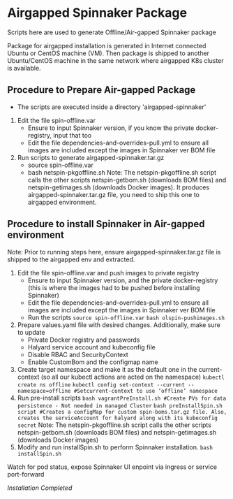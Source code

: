 # Airgapped Spinnaker Package 

Scripts here are used to generate Offline/Air-gapped Spinnaker package 

Package for airgapped installation is generated in Internet connected Ubuntu or CentOS machine (VM). Then package is shipped to another Ubuntu/CentOS machine in the same network where airgapped K8s cluster is available.

## Procedure to Prepare Air-gapped Package

* The scripts are executed inside a directory 'airgapped-spinnaker'

1. Edit the file spin-offline.var
   - Ensure to input Spinnaker version, if you know the private docker-registry, input that too
   - Edit the file dependencies-and-overrides-pull.yml to ensure all images are included except the images in Spinnaker ver BOM file
2. Run scripts to generate airgapped-spinnaker.tar.gz
   - source spin-offline.var
   - bash netspin-pkgoffline.sh
   Note: The netspin-pkgoffline.sh script calls the other scripts netspin-getbom.sh (downloads BOM files) and
   netspin-getimages.sh (downloads Docker images). It produces airgapped-spinnaker.tar.gz file, you need to ship this one to airgapped environment.

## Procedure to install Spinnaker in Air-gapped environment

Note: Prior to running steps here, ensure airgapped-spinnaker.tar.gz file is shipped to the airgapped env and extracted.

1. Edit the file spin-offline.var and push images to private registry
   - Ensure to input Spinnaker version, and the private docker-registry (this is where the images had to be pushed before installing Spinnaker)
   - Edit the file dependencies-and-overrides-pull.yml to ensure all images are included except the images in Spinnaker ver BOM file
   - Run the scripts
     `source spin-offline.var`
     `bash olspin-pushimages.sh`
2. Prepare values.yaml file with desired changes. Additionally, make sure to update
   - Private Docker registry and passwords
   - Halyard service account and kubeconfig file
   - Disable RBAC and SecurityContext
   - Enable CustomBom and the configmap name
3. Create target namespace and make it as the default one in the current-context (so all our kubectl actions are acted on the namespace)
   `kubectl create ns offline`
   `kubectl config set-context --current --namespace=offline #Setcurrent-context to use ‘offline’ namespace`
4. Run pre-install scripts
   `bash vagrantPreInstall.sh #Create PVs for data persistence - Not needed in managed Cluster`
   `bash preInstallSpin.sh script #Creates a configMap for custom spin-boms.tar.gz file. Also, creates the serviceAccount for halyard along with its kubeconfig secret`
   Note: The netspin-pkgoffline.sh script calls the other scripts netspin-getbom.sh (downloads BOM files) and
   netspin-getimages.sh (downloads Docker images)
5. Modify and run installSpin.sh to perform Spinnaker installation. 
   `bash installSpin.sh`

Watch for pod status, expose Spinnaker UI enpoint via ingress or service port-forward

*Installation Completed*
